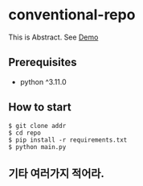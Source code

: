 # conventional-repo

This is Abstract. See [Demo](https://www.google.com)

## Prerequisites

- python ^3.11.0

## How to start

```shell
$ git clone addr
$ cd repo
$ pip install -r requirements.txt
$ python main.py
```

## 기타 여러가지 적어라.